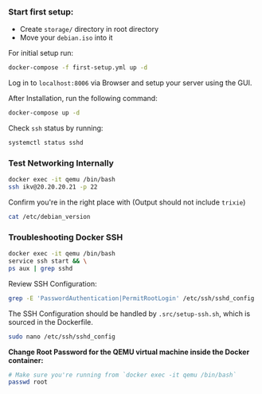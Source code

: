 ### Start first setup:

- Create `storage/` directory in root directory
- Move your `debian.iso` into it

For initial setup run:

```bash
docker-compose -f first-setup.yml up -d
```

Log in to `localhost:8006` via Browser and setup your server using the GUI.


After Installation, run the following command:
```bash
docker-compose up -d
```

Check `ssh` status by running:
```bash
systemctl status sshd
```

### Test Networking Internally

```bash
docker exec -it qemu /bin/bash
ssh ikv@20.20.20.21 -p 22
```

Confirm you're in the right place with (Output should not include `trixie`)
```bash
cat /etc/debian_version
```

### Troubleshooting Docker SSH

```bash
docker exec -it qemu /bin/bash
service ssh start && \
ps aux | grep sshd
```

Review SSH Configuration:
```bash
grep -E 'PasswordAuthentication|PermitRootLogin' /etc/ssh/sshd_config
```

The SSH Configuration should be handled by `.src/setup-ssh.sh`, which is sourced in the Dockerfile.

```bash
sudo nano /etc/ssh/sshd_config
```

**Change Root Password for the QEMU virtual machine inside the Docker container:**

```bash
# Make sure you're running from `docker exec -it qemu /bin/bash`
passwd root
```
